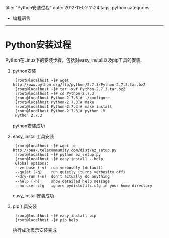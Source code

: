 title: "Python安装过程"
date: 2012-11-02 11:24
tags: python
categories:  
- 编程语言
---
# Python安装过程
Python在Linux下的安装步骤，包括对easy_install以及pip工具的安装.

1. python安装
    
        [root@localhost ~]# wget http://www.python.org/ftp/python/2.7.3/Python-2.7.3.tar.bz2
        [root@localhost ~]# tar -xvf Python-2.7.3.tar.bz2
        [root@localhost ~]# cd Python-2.7.3
        [root@localhost Python-2.7.3]# ./configure 
        [root@localhost Python-2.7.3]# make
        [root@localhost Python-2.7.3]# make install
        [root@localhost Python-2.7.3]# python -V
        Python 2.7.3
   
   python安装成功
   
2. easy_install工具安装

        [root@localhost ~]# wget -q http://peak.telecommunity.com/dist/ez_setup.py
        [root@localhost ~]# python ez_setup.py
        [root@localhost ~]# easy_install --help
        Global options:
        --verbose (-v)  run verbosely (default)
        --quiet (-q)    run quietly (turns verbosity off)
        --dry-run (-n)  don't actually do anything
        --help (-h)     show detailed help message
        --no-user-cfg   ignore pydistutils.cfg in your home directory
    
    easy_install安装成功
    
3. pip工具安装

        [root@localhost ~]# easy_install pip
        [root@localhost ~]# pip help
      
   执行成功表示安装完成
  

